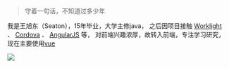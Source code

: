 > 守着一句话，不知道过多少年


我是王旭东（Seaton），15年毕业，大学主修java，
之后因项目接触 [Worklight](https://www.ibm.com/developerworks/cn/mobile/mo-aim1206-working-with-worklight-1/) 、 [Cordova](http://cordova.apache.org/) 、 [AngularJS](https://angularjs.org/) 等，
对前端兴趣浓厚，故转入前端，专注学习研究，现在主要使用[vue](https://vuejs.org/)

![](../img/wechat.jpg)



